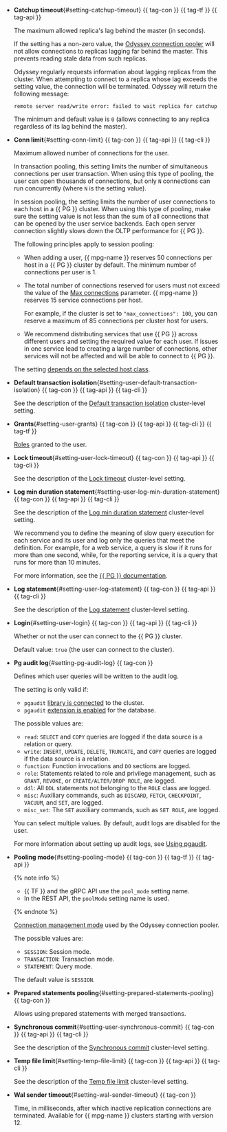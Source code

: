 - **Catchup timeout**{#setting-catchup-timeout} {{ tag-con }} {{ tag-tf }} {{ tag-api }}

    The maximum allowed replica's lag behind the master (in seconds).

    If the setting has a non-zero value, the [Odyssey connection pooler](../../managed-postgresql/concepts/pooling.md) will not allow connections to replicas lagging far behind the master. This prevents reading stale data from such replicas.

    Odyssey regularly requests information about lagging replicas from the cluster. When attempting to connect to a replica whose lag exceeds the setting value, the connection will be terminated. Odyssey will return the following message:

    ```text
    remote server read/write error: failed to wait replica for catchup
    ```

    The minimum and default value is `0` (allows connecting to any replica regardless of its lag behind the master).

- **Conn limit**{#setting-conn-limit} {{ tag-con }} {{ tag-api }} {{ tag-cli }}

  Maximum allowed number of connections for the user.

  In transaction pooling, this setting limits the number of simultaneous connections per user transaction. When using this type of pooling, the user can open thousands of connections, but only `N` connections can run concurrently (where `N` is the setting value).

  In session pooling, the setting limits the number of user connections to each host in a {{ PG }} cluster. When using this type of pooling, make sure the setting value is not less than the sum of all connections that can be opened by the user service backends. Each open server connection slightly slows down the OLTP performance for {{ PG }}.

  The following principles apply to session pooling:

  - When adding a user, {{ mpg-name }} reserves 50 connections per host in a {{ PG }} cluster by default. The minimum number of connections per user is 1.
  - The total number of connections reserved for users must not exceed the value of the [Max connections](../../managed-postgresql/concepts/settings-list.md#setting-max-connections) parameter. {{ mpg-name }} reserves 15 service connections per host.

    For example, if the cluster is set to `"max_connections": 100`, you can reserve a maximum of 85 connections per cluster host for users.

  - We recommend distributing services that use {{ PG }} across different users and setting the required value for each user. If issues in one service lead to creating a large number of connections, other services will not be affected and will be able to connect to {{ PG }}.

  The setting [depends on the selected host class](#settings-instance-dependent).

- **Default transaction isolation**{#setting-user-default-transaction-isolation} {{ tag-con }} {{ tag-api }} {{ tag-cli }}

  See the description of the [Default transaction isolation](#setting-default-transaction-isolation) cluster-level setting.

- **Grants**{#setting-user-grants} {{ tag-con }} {{ tag-api }} {{ tag-cli }} {{ tag-tf }}

  [Roles](../../managed-postgresql/concepts/roles.md) granted to the user.

- **Lock timeout**{#setting-user-lock-timeout} {{ tag-con }} {{ tag-api }} {{ tag-cli }}

  See the description of the [Lock timeout](#setting-lock-timeout) cluster-level setting.

- **Log min duration statement**{#setting-user-log-min-duration-statement} {{ tag-con }} {{ tag-api }} {{ tag-cli }}

  See the description of the [Log min duration statement](#setting-log-min-duration-statement) cluster-level setting.

  We recommend you to define the meaning of slow query execution for each service and its user and log only the queries that meet the definition. For example, for a web service, a query is slow if it runs for more than one second, while, for the reporting service, it is a query that runs for more than 10 minutes.

  For more information, see the [{{ PG }} documentation](https://www.postgresql.org/docs/current/runtime-config-logging.html).

- **Log statement**{#setting-user-log-statement} {{ tag-con }} {{ tag-api }} {{ tag-cli }}

  See the description of the [Log statement](#setting-log-statement) cluster-level setting.

- **Login**{#setting-user-login} {{ tag-con }} {{ tag-api }} {{ tag-cli }}

  Whether or not the user can connect to the {{ PG }} cluster.

  Default value: `true` (the user can connect to the cluster).

- **Pg audit log**{#setting-pg-audit-log} {{ tag-con }}

  Defines which user queries will be written to the audit log.

  The setting is only valid if:

  * `pgaudit` [library is connected](../../managed-postgresql/operations/extensions/cluster-extensions.md#libraries-connection) to the cluster.
  * `pgaudit` [extension is enabled](../../managed-postgresql/operations/extensions/cluster-extensions.md#update-extensions) for the database.

  The possible values are:

  * `read`: `SELECT` and `COPY` queries are logged if the data source is a relation or query.
  * `write`: `INSERT`, `UPDATE`, `DELETE`, `TRUNCATE`, and `COPY` queries are logged if the data source is a relation.
  * `function`: Function invocations and `DO` sections are logged.
  * `role`: Statements related to role and privilege management, such as `GRANT`, `REVOKE`, or `CREATE/ALTER/DROP ROLE`, are logged.
  * `ddl`: All `DDL` statements not belonging to the `ROLE` class are logged.
  * `misc`: Auxiliary commands, such as `DISCARD`, `FETCH`, `CHECKPOINT`, `VACUUM`, and `SET`, are logged.
  * `misc_set`: The `SET` auxiliary commands, such as `SET ROLE`, are logged.

  You can select multiple values. By default, audit logs are disabled for the user.

  For more information about setting up audit logs, see [Using pgaudit](../../managed-postgresql/operations/extensions/pgaudit.md).

- **Pooling mode**{#setting-pooling-mode} {{ tag-con }} {{ tag-tf }} {{ tag-api }}

    {% note info %}

    * {{ TF }} and the gRPC API use the `pool_mode` setting name.
    * In the REST API, the `poolMode` setting name is used.

    {% endnote %}

    [Connection management mode](../../managed-postgresql/concepts/pooling.md) used by the Odyssey connection pooler.

    The possible values are:

    * `SESSION`: Session mode.
    * `TRANSACTION`: Transaction mode.
    * `STATEMENT`: Query mode.

    The default value is `SESSION`.

- **Prepared statements pooling**{#setting-prepared-statements-pooling} {{ tag-con }}

  Allows using prepared statements with merged transactions.

- **Synchronous commit**{#setting-user-synchronous-commit} {{ tag-con }} {{ tag-api }} {{ tag-cli }}

  See the description of the [Synchronous commit](#setting-synchronous-commit) cluster-level setting.

- **Temp file limit**{#setting-temp-file-limit} {{ tag-con }} {{ tag-api }} {{ tag-cli }}

  See the description of the [Temp file limit](#setting-temp-file-limit) cluster-level setting.

- **Wal sender timeout**{#setting-wal-sender-timeout} {{ tag-con }}

  Time, in milliseconds, after which inactive replication connections are terminated. Available for {{ mpg-name }} clusters starting with version 12.
